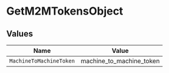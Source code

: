 # GetM2MTokensObject


## Values

| Name                     | Value                    |
| ------------------------ | ------------------------ |
| `MachineToMachineToken`  | machine_to_machine_token |
